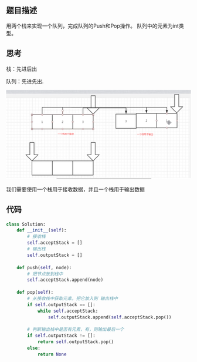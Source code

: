 ## 题目描述

用两个栈来实现一个队列，完成队列的Push和Pop操作。 队列中的元素为int类型。

## 思考

栈：先进后出

队列：先进先出.

![image-20200423094525763](images/image-20200423094525763.png)

我们需要使用一个栈用于接收数据，并且一个栈用于输出数据



## 代码

```python
class Solution:
    def __init__(self):
        # 接收栈
        self.acceptStack = []
        # 输出栈
        self.outputStack = []

    def push(self, node):
        # 把节点放到栈中
        self.acceptStack.append(node)

    def pop(self):
        # 从接收栈中获取元素，把它放入到 输出栈中
        if self.outputStack == []:
            while self.acceptStack:
                self.outputStack.append(self.acceptStack.pop())

        # 判断输出栈中是否有元素，有，则输出最后一个
        if self.outputStack != []:
            return self.outputStack.pop()
        else:
            return None
```

